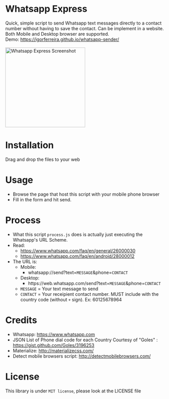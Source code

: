 # Whatsapp Express
Quick, simple script to send Whatsapp text messages directly to a contact number without having to save the contact. Can be implement in a website. <br>
Both Mobile and Desktop browser are supported. <br>
Demo: https://igorferreira.github.io/whatsapp-sender/ <br><br>
<img src="https://github.com/igorferreira/Whatsapp-Express/blob/master/screenshot.png" alt="Whatsapp Express Screenshot" width="250">

# Installation
Drag and drop the files to your web

# Usage
- Browse the page that host this script with your mobile phone browser
- Fill in the form and hit send.

# Process
- What this script ```process.js``` does is actually just executing the Whatsapp's URL Scheme. 
- Read:
  - https://www.whatsapp.com/faq/en/general/26000030
  - https://www.whatsapp.com/faq/en/android/28000012
- The URL is: 
  - Mobile:
    - whatsapp://send?text=```MESSAGE```&phone=```CONTACT```
  - Desktop:
    - https://web<span></span>.whatsapp.com/send?text=```MESSAGE```&phone=```CONTACT```
  - ```MESSAGE``` = Your text message to send
  - ```CONTACT``` = Your receipient contact number. MUST include with the country code (without ```+``` sign). Ex: 60125678964

# Credits
- Whatsapp: https://www.whatsapp.com
- JSON List of Phone dial code for each Country Courtesy of "Goles" : https://gist.github.com/Goles/3196253 
- Materialize: http://materializecss.com/
- Detect mobile browsers script: http://detectmobilebrowsers.com/

# License
This library is under ```MIT license```, please look at the LICENSE file
